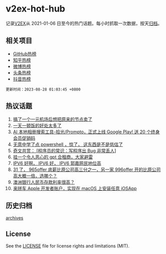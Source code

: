 # v2ex-hot-hub

 记录[V2EX](https://www.v2ex.com/)从 2021-01-06 日至今的热门话题。每小时抓取一次数据，按天[归档](archives)。
 
 ## 相关项目

- [GitHub热榜](https://github.com/snaildev/github-hot-hub)
- [知乎热榜](https://github.com/snaildev/zhihu-hot-hub)
- [微博热榜](https://github.com/snaildev/weibo-hot-hub)
- [头条热榜](https://github.com/snaildev/toutiao-hot-hub)
- [抖音热榜](https://github.com/snaildev/douyin-hot-hub)


 `更新时间：2023-08-28 01:03:45 +0800`

## 热议话题

1. [搞了一个一元机场后想把原来的节点卖了](https://www.v2ex.com/t/968583)
1. [一天一顿饭的好处太多了](https://www.v2ex.com/t/968634)
1. [AI 本地相册搜索工具-拾光/Prompto，正式上线 Google Play! 送 20 个终身会员促销码](https://www.v2ex.com/t/968615)
1. [无意中学了点 powershell ，惊了， 这东西是不是低估了](https://www.v2ex.com/t/968637)
1. [奇文共赏： [程序员的常识：写程序出 Bug 非常丢人]](https://www.v2ex.com/t/968596)
1. [挂一个令人恶心的 gpt 合租商，大家避雷](https://www.v2ex.com/t/968613)
1. [IPV6 好啊， IPV6 好， IPV6 郭嘉网民地位高](https://www.v2ex.com/t/968683)
1. [31 了， 965offer 底薪比原公司高三分之一，另一家 996offer 开的比原公司高大概一倍，选哪个？](https://www.v2ex.com/t/968646)
1. [澳洲银行人民币存款利率很高？](https://www.v2ex.com/t/968600)
1. [来拼车 Apple 开发者账户，实现在 macOS 上安装任意 iOSApp](https://www.v2ex.com/t/968643)

## 历史归档

[archives](archives)

## License

See the [LICENSE](LICENSE) file for license rights and limitations (MIT).
